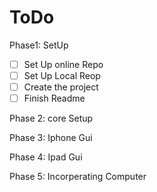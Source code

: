 ToDo
====

Phase1: SetUp
-[ ] Set Up online Repo
-[ ] Set Up Local Reop
-[ ] Create the project
-[ ] Finish Readme

Phase 2: core Setup

Phase 3: Iphone Gui

Phase 4: Ipad Gui

Phase 5: Incorperating Computer
